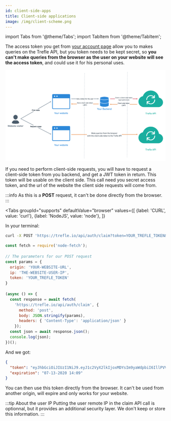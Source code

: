 ```yaml
---
id: client-side-apps
title: Client-side applications
image: /img/client-scheme.png
---
```

import Tabs from '@theme/Tabs';
import TabItem from '@theme/TabItem';


The access token you get from [your account page](https://trefle.io/profile) allow you to makes queries on the Trefle API, but you token needs to be kept secret, so **you can't make queries from the browser as the user on your website will see the access token**, and could use it for his personal uses.

![client workflow](/img/client-scheme.png)

If you need to perform client-side requests, you will have to request a client-side token from you backend, and get a JWT token in return. This token will be usable on the client side. This call need you secret access token, and the url of the website the client side requests will come from.

:::info
As this is a **POST** request, it can't be done directly from the browser.
:::


<Tabs
  groupId="supports"
  defaultValue="browser"
  values={[
    {label: 'CURL', value: 'curl'},
    {label: 'NodeJS', value: 'node'},
  ]}
>

<TabItem value="curl">

In your terminal:

```bash
curl -X POST 'https://trefle.io/api/auth/claim?token=YOUR_TREFLE_TOKEN&origin=YOUR-WEBSITE-URL&ip=12.34.56.78"'
```

</TabItem>
<TabItem value="node">

```js
const fetch = require('node-fetch');

// The parameters for our POST request
const params = {
  origin: 'YOUR-WEBSITE-URL',
  ip: 'THE-WEBSITE-USER-IP',
  token: 'YOUR_TREFLE_TOKEN'
}

(async () => {
  const response = await fetch(
    'https://trefle.io/api/auth/claim', {
      method: 'post',
      body: JSON.stringify(params),
      headers: { 'Content-Type': 'application/json' }
    });
  const json = await response.json();
  console.log(json);
})();
```

</TabItem>
</Tabs>


And we got:

```json
{
  "token": "eyJhbGciOiJIUzI1NiJ9.eyJ1c2VyX2lkIjoxMDYsIm9yaWdpbiI6IllPVVItV0VCU0lURS1VUkwiLCJpcCI6IlRIRS1XRUJTSVRFLVVTRVItSVAiLCJleHAiOjE1OTQ2NDIxNDh9.Vd2d3UK7zdNWZLBOn8y50NcUKuF8xFZgh6p7EB4fhVw",
  "expiration": "07-13-2020 14:09"
}
```

You can then use this token directly from the browser. It can't be used from another origin, will expire and only works for your website.

:::tip About the user IP
Putting the user remote IP in the claim API call is optionnal, but it provides an additional security layer. We don't keep or store this information.
:::
